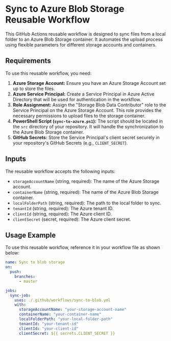 # Sync to Azure Blob Storage Reusable Workflow

This GitHub Actions reusable workflow is designed to sync files from a local folder to an Azure Blob Storage container. It automates the upload process using flexible parameters for different storage accounts and containers.

## Requirements

To use this reusable workflow, you need:

1. **Azure Storage Account:** Ensure you have an Azure Storage Account set up to store the files.
2. **Azure Service Principal:** Create a Service Principal in Azure Active Directory that will be used for authentication in the workflow.
3. **Role Assignment:** Assign the "Storage Blob Data Contributor" role to the Service Principal on the Azure Storage Account. This role provides the necessary permissions to upload files to the storage container.
4. **PowerShell Script (`sync-to-azure.ps1`):** The script should be located in the `src` directory of your repository. It will handle the synchronization to the Azure Blob Storage container.
5. **GitHub Secrets:** Store the Service Principal's client secret securely in your repository's GitHub Secrets (e.g., `CLIENT_SECRET`).

## Inputs

The reusable workflow accepts the following inputs:

- `storageAccountName` (string, required): The name of the Azure Storage account.
- `containerName` (string, required): The name of the Azure Blob Storage container.
- `localFolderPath` (string, required): The path to the local folder to sync.
- `tenantId` (string, required): The Azure tenant ID.
- `clientId` (string, required): The Azure client ID.
- `clientSecret` (secret, required): The Azure client secret.

## Usage Example

To use this reusable workflow, reference it in your workflow file as shown below:

```yaml
name: Sync to blob storage
on:
  push:
    branches:
      - master

jobs:
  sync-job:
    uses: ./.github/workflows/sync-to-blob.yml
    with:
      storageAccountName: "your-storage-account-name"
      containerName: "your-container-name"
      localFolderPath: "your-local-folder-path"
      tenantId: "your-tenant-id"
      clientId: "your-client-id"
      clientSecret: ${{ secrets.CLIENT_SECRET }}

